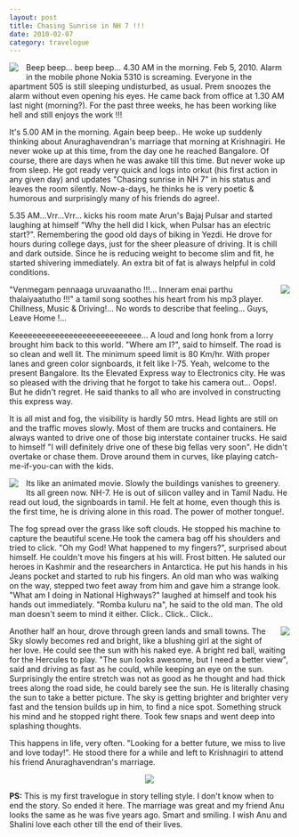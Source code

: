 ```yaml
---
layout: post
title: Chasing Sunrise in NH 7 !!!
date: 2010-02-07
category: travelogue
---
```


<img style="clear: left; float: left; margin-bottom: 1em; margin-right: 1em;" 
src="{{site.url}}/img/alarm-clock-shows-half-past-four.jpg"/>   

Beep beep... beep beep... 4.30 AM in the morning. Feb 5, 2010. Alarm in the mobile phone Nokia 5310 is screaming. Everyone in the apartment 505 is still sleeping undisturbed, as usual. Prem snoozes the alarm without even opening his eyes. He came back from office at 1.30 AM last night (morning?). For the past three weeks, he has been working like hell and still enjoys the work !!!  

It's 5.00 AM in the morning. Again beep beep.. He woke up suddenly thinking about Anuraghavendran's marriage that morning at Krishnagiri. He never woke up at this time, from the day one he reached Bangalore. Of course, there are days when he was awake till this time. But never woke up from sleep. He got ready very quick and logs into orkut (his first action in any given day) and updates "Chasing sunrise in NH 7" in his status and leaves the room silently. Now-a-days, he thinks he is very poetic & humorous and surprisingly many of his friends do agree!.  

5.35 AM...Vrr...Vrr... kicks his room mate Arun's Bajaj Pulsar and started laughing at himself "Why the hell did I kick, when Pulsar has an electric start?". Remembering the good old days of biking in Yezdi. He drove for hours during college days, just for the sheer pleasure of driving. It is chill and dark outside. Since he is reducing weight to become slim and fit, he started shivering immediately. An extra bit of fat is always helpful in cold conditions.  

<img style="clear: right; float: right; margin-bottom: 1em; margin-left: 1em;" 
src="{{site.url}}/img/driving-motorcycle-sunrise.jpg"/>   

"Venmegam pennaaga uruvaanatho !!!... Inneram enai parthu thalaiyaatutho !!!" a tamil song soothes his heart from his mp3 player. Chillness, Music & Driving!... No words to describe that feeling... Guys, Leave Home !...  

Keeeeeeeeeeeeeeeeeeeeeeeeeeee... A loud and long honk from a lorry brought him back to this world. "Where am I?", said to himself. The road is so clean and well lit. The minimum speed limit is 80 Km/hr. With proper lanes and green color signboards, it felt like I-75. Yeah, welcome to the present Bangalore. Its the Elevated Express way to Electronics city. He was so pleased with the driving that he forgot to take his camera out... Oops!. But he didn't regret. He said thanks to all who are involved in constructing this express way.  

It is all mist and fog, the visibility is hardly 50 mtrs. Head lights are still on and the traffic moves slowly. Most of them are trucks and containers. He always wanted to drive one of those big interstate container trucks. He said to himself "I will definitely drive one of these big fellas very soon". He didn't overtake or chase them. Drove around them in curves, like playing catch-me-if-you-can with the kids.  

<img style="clear: left; float: left; margin-bottom: 1em; margin-right: 1em;" 
src="{{site.url}}/img/grass-with-mist.jpg"/>   

Its like an animated movie. Slowly the buildings vanishes to greenery. Its all green now. NH-7. He is out of silicon valley and in Tamil Nadu. He read out loud, the signboards in tamil. He felt at home, even though this is the first time, he is driving alone in this road. The power of mother tongue!.  

The fog spread over the grass like soft clouds. He stopped his machine to capture the beautiful scene.He took the camera bag off his shoulders and tried to click. "Oh my God! What happened to my fingers?", surprised about himself. He couldn't move his fingers at his will. Frost bitten. He saluted our heroes in Kashmir and the researchers in Antarctica. He put his hands in his Jeans pocket and started to rub his fingers. An old man who was walking on the way, stepped two feet away from him and gave him a strange look. "What am I doing in National Highways?" laughed at himself and took his hands out immediately. "Romba kuluru na", he said to the old man. The old man doesn't seem to mind it either. Click.. Click.. Click..  

<img style="clear: right; float: right; margin-bottom: 1em; margin-left: 1em;" 
src="{{site.url}}/img/krishnagiri-sunrise.jpg"/>   

Another half an hour, drove through green lands and small towns. The Sky slowly becomes red and bright, like a blushing girl at the sight of her love. He could see the sun with his naked eye. A bright red ball, waiting for the Hercules to play. "The sun looks awesome, but I need a better view", said and driving as fast as he could, while keeping an eye on the sun. Surprisingly the entire stretch was not as good as he thought and had thick trees along the road side, he could barely see the sun. He is literally chasing the sun to take a better picture. The sky is getting brighter and brighter very fast and the tension builds up in him, to find a nice spot. Something struck his mind and he stopped right there. Took few snaps and went deep into splashing thoughts.  

This happens in life, very often. "Looking for a better future, we miss to live and love today!". He stood there for a while and left to Krishnagiri to attend his friend Anuraghavendran's marriage.  

<div style="text-align: center;">
<img src="{{site.url}}/img/anuraghavendran-marriage.jpg"/>
</div>  

**PS:** This is my first travelogue in story telling style. I don't know when to end the story. So ended it here. The marriage was great and my friend Anu looks the same as he was five years ago. Smart and smiling. I wish Anu and Shalini love each other till the end of their lives.  


